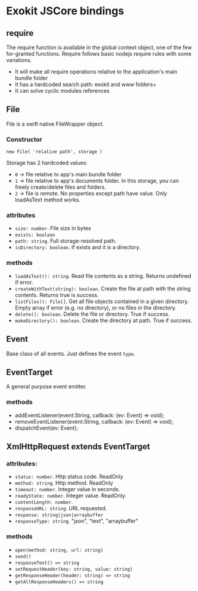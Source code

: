 # Exokit JSCore bindings

## require

The require function is available in the global context object, one of the few for-granted functions.
Require follows basic nodejs require rules with some variations.

+ It will make all require operations relative to the application's main bundle folder
+ It has a hardcoded search path: exokit and www folders+
+ It can solve cyclic modules references

## File

File is a swift native FileWrapper object.

### Constructor

`new File( 'relative path', storage )`

Storage has 2 hardcoded values:

+ `0` -> file relative to app's main bundle folder
+ `1` -> file relative to app's documents folder. In this storage, you can freely create/delete files and folders.
+ `2` -> file is remote. No properties except path have value. Only loadAsText method works. 

### attributes

+ `size: number`. File size in bytes
+ `exists: boolean`
+ `path: string`. Full storage-resolved path.
+ `isDirectory: boolean`. If exists and it is a directory.

### methods

+ `loadAsText(): string`. Read file contents as a string. Returns undefined if error. 
+ `createWithText(string): boolean`. Create the file at path with the string contents. Returns true is success.
+ `listFiles(): File[]`. Get all file objects contained in a given directory. Empty array if error (e.g. no directory), or no files in the directory.
+ `delete(): boolean`. Delete the file or directory. True if success.
+ `makeDirectory(): boolean`. Create the directory at path. True if success.

## Event

Base class of all events. Just defines the event `type`.

## EventTarget

A general purpose event emitter.

### methods

+ addEventListener(event:String, callback: (ev: Event) => void);
+ removeEventListener(event:String, callback: (ev: Event) => void);
+ dispatchEvent(ev: Event);

## XmlHttpRequest extends EventTarget

### attributes:

+ `status: number`. Http status code. ReadOnly
+ `method: string`. Http method. ReadOnly
+ `timeout: number`. Integer value in seconds.
+ `readyState: number`. Integer value. ReadOnly.
+ `contentLength: number`.
+ `responseURL: string`. URL requested.
+ `response: string|json|arraybuffer`
+ `responseType: string`. "json", "text", "arraybuffer"

### methods

+ `open(method: string, url: string)`
+ `send()`
+ `responseText() => string`
+ `setRequestHeader(key: string, value: string)`
+ `getResponseHeader(header: string) => string`
+ `getAllResponseHeaders() => string`
